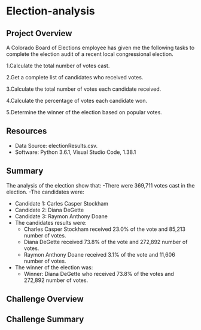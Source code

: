 # Election-analysis

## Project Overview 
A Colorado Board of Elections employee has given me the following tasks to complete the election audit of a recent local congressional election. 

1.Calculate the total number of votes cast. 

2.Get a complete list of candidates who received votes. 

3.Calculate the total number of votes each candidate received. 

4.Calculate the percentage of votes each candidate won. 

5.Determine the winner of the election based on popular votes. 

## Resources
- Data Source: electionResults.csv.
- Software: Python 3.6.1, Visual Studio Code, 1.38.1

## Summary
The analysis of the election show that: 
-There were 369,711 votes cast in the election. 
-The candidates were: 
  -  Candidate 1: Carles Casper Stockham
  - Candidate 2: Diana DeGette
  - Candidate 3: Raymon Anthony Doane
- The candidates results were: 
  - Charles Casper Stockham received 23.0% of the vote and 85,213 number of votes.
  - Diana DeGette received 73.8% of the vote and 272,892 number of votes.
  - Raymon Anthony Doane received 3.1% of the vote and 11,606 number of votes.
- The winner of the election was: 
  - Winner: Diana DeGette who received 73.8% of the votes and 272,892 number of votes. 

## Challenge Overview

## Challenge Summary
